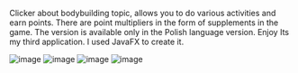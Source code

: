 Clicker about bodybuilding topic, allows you to do various activities and earn points. There are point multipliers in the form of supplements in the game.  The version is available only in the Polish language version. Enjoy
Its my third application. I used JavaFX to create it. 

![image](https://user-images.githubusercontent.com/48093509/171502197-fa2d0696-250d-46e2-abac-599c18354a25.png)
![image](https://user-images.githubusercontent.com/48093509/171502210-d6fd40a8-4981-4782-b3f3-93badd455bf7.png)
![image](https://user-images.githubusercontent.com/48093509/171502230-9ce82370-e804-40ad-8ae3-d5f55489c9f2.png)
![image](https://user-images.githubusercontent.com/48093509/171502252-b5b42ae0-3a2d-49d2-8c0e-906a3a2a2a1e.png)
